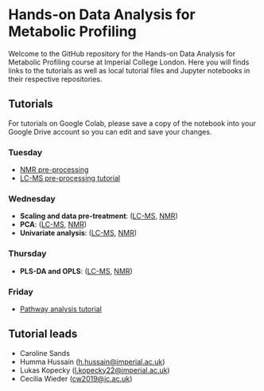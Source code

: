 # Hands-on Data Analysis for Metabolic Profiling

Welcome to the GitHub repository for the Hands-on Data Analysis for Metabolic Profiling course at Imperial College London. Here you will finds links to the tutorials as well as local tutorial files and Jupyter notebooks in their respective repositories.

## Tutorials
For tutorials on Google Colab, please save a copy of the notebook into your Google Drive account so you can edit and save your changes. 

### Tuesday
- [NMR pre-processing](https://colab.research.google.com/drive/1bs-Tk5qdstkogBmzzfnv0ZL2OpnzU2TY?usp=sharing)
- [LC-MS pre-processing tutorial](https://drive.google.com/file/d/1GDADWepBEoKBkEARlsyp6dhvNaqWu-ho/view?usp=sharing)

### Wednesday 
- **Scaling and data pre-treatment**: ([LC-MS](https://colab.research.google.com/drive/1qgfcOPBBsTSxtXRzHw8ZnOm3ai0SQK1f), [NMR](https://colab.research.google.com/drive/1YcBiYSBhdM6cNlEc59Kjl4weVp4wr6wq#scrollTo=HDMYzoF_PeJG))
- **PCA**: ([LC-MS](https://colab.research.google.com/drive/1OZtfy0QutUOyVEgJkuM5Zb6yECafSuq4), [NMR](https://colab.research.google.com/drive/1b5VfXCL9P-ym9LegtQnufqNeT0VfDZz5?usp=sharing))
- **Univariate analysis**: ([LC-MS](https://colab.research.google.com/drive/1VhmxE9i9RV0piQ9hKeQkV3e-xxYXQ0uk?usp=sharing), [NMR](https://colab.research.google.com/drive/16YP8jgd0K7WSI7DIZrDmHAqRVJMEWjFa?usp=sharing))
  
### Thursday 
- **PLS-DA and OPLS**: ([LC-MS](https://colab.research.google.com/drive/1IsrxM0-RdeYqewZ0tElN0AeGMBFeuHER), [NMR](https://colab.research.google.com/drive/1VgLWRLwHGKLyygbZ-9IXuPwiSJelwZqD))

### Friday 
- [Pathway analysis tutorial](https://colab.research.google.com/drive/1_qSFErFOKvDi-jrZC7ccCnkzjaY-j3yY?usp=drive_link)


## Tutorial leads
- Caroline Sands
- Humma Hussain (h.hussain@imperial.ac.uk)
- Lukas Kopecky ([l.kopecky22@imperial.ac.uk](mailto:l.kopecky22@imperial.ac.uk?subject=[GitHub]%20IPTC%20Data%20Analysis%20Course))
- Cecilia Wieder (cw2019@ic.ac.uk)
